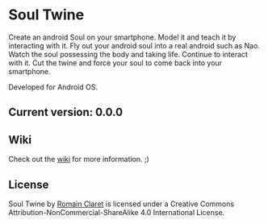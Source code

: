 # Soul Twine

Create an android Soul on your smartphone. Model it and teach it by interacting with it. Fly out your android soul into a real android such as Nao. Watch the soul possessing the body and taking life. Continue to interact with it. Cut the twine and force your soul to come back into your smartphone.

Developed for Android OS.

## Current version: 0.0.0

## Wiki

Check out the [wiki](https://github.com/Rocla/Soul-Twine/wiki) for more information. ;)


## License

Soul Twine by [Romain Claret](http://www.romainclaret.com) is licensed under a Creative Commons Attribution-NonCommercial-ShareAlike 4.0 International License.
